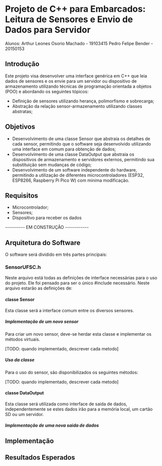 # Projeto de C++ para Embarcados: Leitura de Sensores e Envio de Dados para Servidor

Alunos:
Arthur Leones Osorio Machado - 19103415
Pedro Felipe Bender - 20150153

## Introdução

Este projeto visa desenvolver uma interface genérica em C++ que leia dados de sensores e os envie para um servidor ou dispositivo de armazenamento utilizando técnicas de programação orientada a objetos (POO) e abordando os seguintes tópicos:

*   Definição de sensores utilizando herança, polimorfismo e sobrecarga;
*   Abstração da relação sensor-armazenamento utilizando classes abstratas;

## Objetivos

*   Desenvolvimento de uma classe Sensor que abstraia os detalhes de cada sensor, permitindo que o software seja desenvolvido utilizando uma interface em comum para obtenção de dados;
*   Desenvolvimento de uma classe DataOutput que abstraia os dispositivos de armazenamento e servidores externos, permitindo sua substituição sem mudanças de código;
*   Desenvolvimento de um software independente do hardware, permitindo a utilização de diferentes microcontroladores (ESP32, ESP8266, Raspberry Pi Pico W) com minima modificação.

## Requisitos

*   Microcontrolador;
*   Sensores;
*   Dispositivo para receber os dados


---------- EM CONSTRUÇÂO ------------

## Arquitetura do Software

O software será dividido em três partes principais:

### SensorUFSC.h
Neste arquivo está todas as definições de interface necessárias para o uso do projeto. Ele foi pensado para ser o único #include necessário. Neste arquivo estarão as definições de:

#### classe Sensor
Esta classe será a interface comum entre os diversos sensores.

##### Implementação de um novo sensor
Para criar um novo sensor, deve-se herdar esta classe e implementar os métodos virtuais.

[TODO: quando implementado, descrever cada metodo]

##### Uso da classe
Para o uso do sensor, são disponibilizados os seguintes métodos:

[TODO: quando implementado, descrever cada metodo]


#### classe DataOutput
Esta classe será utilizada como interface de saida de dados, independentemente se estes dados irão para a memória local, um cartão SD ou um servidor.

##### Implementação de uma nova saida de dados


## Implementação


## Resultados Esperados


